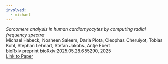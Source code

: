 ```yaml
---
involved:
  - michael
---
```


*Sarcomere analysis in human cardiomyocytes by computing radial frequency spectra*  
Michael Habeck, Nosheen Saleem, Daria Plota, Cleophas Cheruiyot, Tobias Kohl, Stephan Lehnart, Stefan Jakobs, Antje Ebert  
bioRxiv preprint bioRxiv:2025.05.28.655290, 2025  
[Link to Paper](https://doi.org/10.1101/2025.05.28.655290)  

